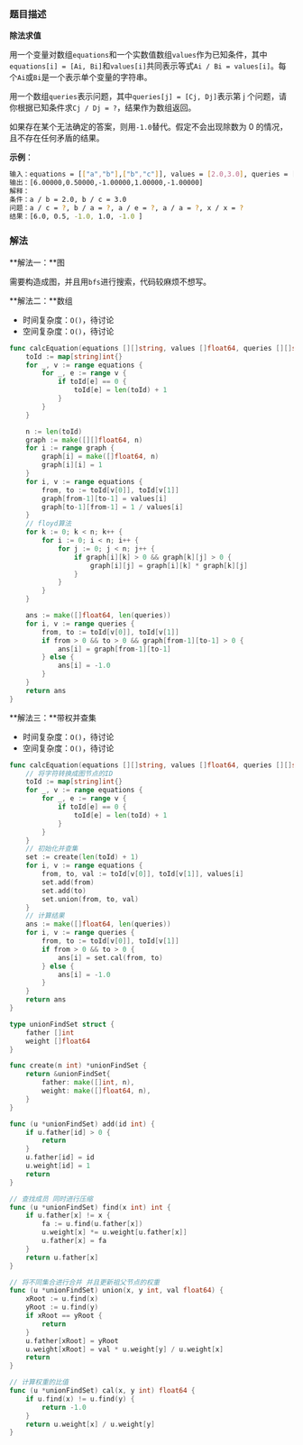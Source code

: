 ### 题目描述

**除法求值**

用一个变量对数组`equations`和一个实数值数组`values`作为已知条件，其中`equations[i] = [Ai, Bi]`和`values[i]`共同表示等式`Ai / Bi = values[i]`。每个`Ai`或`Bi`是一个表示单个变量的字符串。

用一个数组`queries`表示问题，其中`queries[j] = [Cj, Dj]`表示第 j 个问题，请你根据已知条件求`Cj / Dj = ?`，结果作为数组返回。

如果存在某个无法确定的答案，则用`-1.0`替代。假定不会出现除数为 0 的情况，且不存在任何矛盾的结果。

**示例**：

```bash
输入：equations = [["a","b"],["b","c"]], values = [2.0,3.0], queries = [["a","c"],["b","a"],["a","e"],["a","a"],["x","x"]]
输出：[6.00000,0.50000,-1.00000,1.00000,-1.00000]
解释：
条件：a / b = 2.0, b / c = 3.0
问题：a / c = ?, b / a = ?, a / e = ?, a / a = ?, x / x = ?
结果：[6.0, 0.5, -1.0, 1.0, -1.0 ]
```

### 解法

**解法一：**图

需要构造成图，并且用`bfs`进行搜索，代码较麻烦不想写。

**解法二：**数组

- 时间复杂度：`O()`，待讨论
- 空间复杂度：`O()`，待讨论

```go
func calcEquation(equations [][]string, values []float64, queries [][]string) []float64 {
	toId := map[string]int{}
	for _, v := range equations {
		for _, e := range v {
			if toId[e] == 0 {
				toId[e] = len(toId) + 1
			}
		}
	}

	n := len(toId)
	graph := make([][]float64, n)
	for i := range graph {
		graph[i] = make([]float64, n)
		graph[i][i] = 1
	}
	for i, v := range equations {
		from, to := toId[v[0]], toId[v[1]]
		graph[from-1][to-1] = values[i]
		graph[to-1][from-1] = 1 / values[i]
	}
	// floyd算法
	for k := 0; k < n; k++ {
		for i := 0; i < n; i++ {
			for j := 0; j < n; j++ {
				if graph[i][k] > 0 && graph[k][j] > 0 {
					graph[i][j] = graph[i][k] * graph[k][j]
				}
			}
		}
	}

	ans := make([]float64, len(queries))
	for i, v := range queries {
		from, to := toId[v[0]], toId[v[1]]
		if from > 0 && to > 0 && graph[from-1][to-1] > 0 {
			ans[i] = graph[from-1][to-1]
		} else {
			ans[i] = -1.0
		}
	}
	return ans
}
```

**解法三：**带权并查集

- 时间复杂度：`O()`，待讨论
- 空间复杂度：`O()`，待讨论

```go
func calcEquation(equations [][]string, values []float64, queries [][]string) []float64 {
    // 将字符转换成图节点的ID
	toId := map[string]int{}
	for _, v := range equations {
		for _, e := range v {
			if toId[e] == 0 {
				toId[e] = len(toId) + 1
			}
		}
	}
	// 初始化并查集
	set := create(len(toId) + 1)
	for i, v := range equations {
		from, to, val := toId[v[0]], toId[v[1]], values[i]
		set.add(from)
		set.add(to)
		set.union(from, to, val)
	}
	// 计算结果
	ans := make([]float64, len(queries))
	for i, v := range queries {
		from, to := toId[v[0]], toId[v[1]]
		if from > 0 && to > 0 {
			ans[i] = set.cal(from, to)
		} else {
			ans[i] = -1.0
		}
	}
	return ans
}

type unionFindSet struct {
	father []int
	weight []float64
}

func create(n int) *unionFindSet {
	return &unionFindSet{
		father: make([]int, n),
		weight: make([]float64, n),
	}
}

func (u *unionFindSet) add(id int) {
	if u.father[id] > 0 {
		return
	}
	u.father[id] = id
	u.weight[id] = 1
	return
}

// 查找成员 同时进行压缩
func (u *unionFindSet) find(x int) int {
	if u.father[x] != x {
		fa := u.find(u.father[x])
		u.weight[x] *= u.weight[u.father[x]]
		u.father[x] = fa
	}
	return u.father[x]
}

// 将不同集合进行合并 并且更新祖父节点的权重
func (u *unionFindSet) union(x, y int, val float64) {
	xRoot := u.find(x)
	yRoot := u.find(y)
	if xRoot == yRoot {
		return
	}
	u.father[xRoot] = yRoot
	u.weight[xRoot] = val * u.weight[y] / u.weight[x]
	return
}

// 计算权重的比值
func (u *unionFindSet) cal(x, y int) float64 {
	if u.find(x) != u.find(y) {
		return -1.0
	}
	return u.weight[x] / u.weight[y]
}
```

